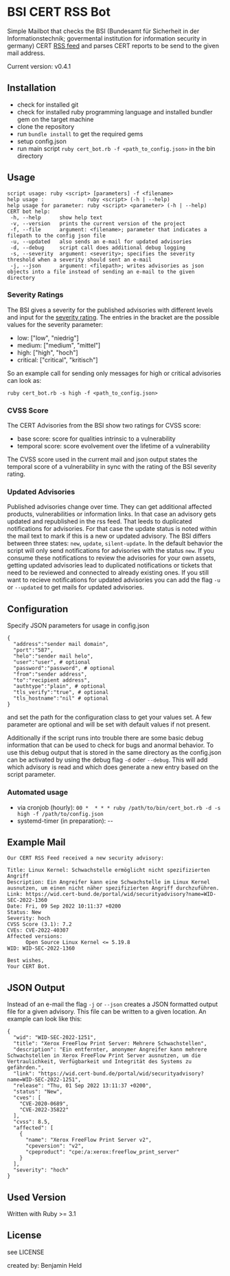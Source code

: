 # BSI CERT RSS Bot
Simple Mailbot that checks the BSI (Bundesamt für Sicherheit in der Informationstechnik; 
govermental institution for information security in germany) 
CERT [RSS feed](https://wid.cert-bund.de/content/public/securityAdvisory/rss) and 
parses CERT reports to be send to the given mail address.

Current version: v0.4.1

## Installation
* check for installed git
* check for installed ruby programming language and installed bundler gem on the target machine
* clone the repository
* run `bundle install` to get the required gems
* setup config.json
* run main script `ruby cert_bot.rb -f <path_to_config.json>` in the bin directory

## Usage
```
script usage: ruby <script> [parameters] -f <filename>
help usage :              ruby <script> (-h | --help)
help usage for parameter: ruby <script> <parameter> (-h | --help)
CERT bot help:
 -h, --help      show help text
 -v, --version   prints the current version of the project
 -f, --file      argument: <filename>; parameter that indicates a filepath to the config json file
 -u, --updated   also sends an e-mail for updated advisories
 -d, --debug     script call does additional debug logging
 -s, --severity  argument: <severity>; specifies the severity threshold when a severity should sent an e-mail
 -j, --json      argument: <filepath>; writes advisories as json objects into a file instead of sending an e-mail to the given directory
 ```

### Severity Ratings
The BSI gives a severity for the published advisories with different levels and input for the 
[severity rating](https://wid.cert-bund.de/portal/wid/fragenundantworten). The entries in the bracket
are the possible values for the severity parameter:
* low: ["low", "niedrig"]
* medium: ["medium", "mittel"]
* high: ["high", "hoch"]
* critical: ["critical", "kritisch"]

So an example call for sending only messages for high or critical advisories can look as:
```
ruby cert_bot.rb -s high -f <path_to_config.json>
```

### CVSS Score
The CERT Advisories from the BSI show two ratings for CVSS score:
* base score: score for qualities intrinsic to a vulnerability
* temporal score: score evolvement over the lifetime of a vulnerability

The CVSS score used in the current mail and json output states the temporal score of a vulnerability in sync with the rating of the BSI severity rating.

### Updated Advisories
Published advisories change over time. They can get additional affected products, vulnerabilities or information links. 
In that case an advisory gets updated and republished in the rss feed. That leeds to duplicated notifications for advisories.
For that case the update status is noted within the mail text to mark if this is a new or updated advisory.
The BSI differs between three states: `new`, `update`, `silent-update`. In the default behavior the script will only send notifications
for advisories with the status `new`. If you consume these notifications to review the advisories for your own assets, getting
updated advisories lead to duplicated notifications or tickets that need to be reviewed and connected to already existing ones.
If you still want to recieve notifications for updated advisories you can add the flag `-u` or `--updated` to get mails for
updated advisories.

## Configuration
Specify JSON parameters for usage in config.json
```
{
  "address":"sender mail domain",
  "port":"587",
  "helo":"sender mail helo",
  "user":"user", # optional
  "password":"password", # optional
  "from":"sender address",
  "to":"recipient address",
  "authtype":"plain", # optional
  "tls_verify":"true", # optional
  "tls_hostname":"nil" # optional
}
```
and set the path for the configuration class to get your values set. A few parameter are optional and will be set with default values if not present.

Additionally if the script runs into trouble there are some basic debug information that can be used to check for bugs and anormal behavior. To use this debug
output that is stored in the same directory as the config.json can be activated by using the debug flag `-d` oder `--debug`. This will add which advisory is
read and which does generate a new entry based on the script parameter.

### Automated usage
* via cronjob (hourly): `00 *  * * * ruby /path/to/bin/cert_bot.rb -d -s high -f /path/to/config.json`
* systemd-timer (in preparation): --

## Example Mail
```
Our CERT RSS Feed received a new security advisory:

Title: Linux Kernel: Schwachstelle ermöglicht nicht spezifizierten Angriff
Description: Ein Angreifer kann eine Schwachstelle im Linux Kernel ausnutzen, um einen nicht näher spezifizierten Angriff durchzuführen.
Link: https://wid.cert-bund.de/portal/wid/securityadvisory?name=WID-SEC-2022-1360
Date: Fri, 09 Sep 2022 10:11:37 +0200
Status: New
Severity: hoch
CVSS Score (3.1): 7.2
CVEs: CVE-2022-40307
Affected versions:
      Open Source Linux Kernel <= 5.19.8
WID: WID-SEC-2022-1360

Best wishes,
Your CERT Bot.
```

## JSON Output
Instead of an e-mail the flag `-j` or `--json` creates a JSON formatted output file for a given advisory. This file can be written to a given location. An example can look like this:
```
{
  "wid": "WID-SEC-2022-1251",
  "title": "Xerox FreeFlow Print Server: Mehrere Schwachstellen",
  "description": "Ein entfernter, anonymer Angreifer kann mehrere Schwachstellen in Xerox FreeFlow Print Server ausnutzen, um die Vertraulichkeit, Verfügbarkeit und Integrität des Systems zu gefährden.",
  "link": "https://wid.cert-bund.de/portal/wid/securityadvisory?name=WID-SEC-2022-1251",
  "release": "Thu, 01 Sep 2022 13:11:37 +0200",
  "status": "New",
  "cves": [
    "CVE-2020-0689",
    "CVE-2022-35822"
  ],
  "cvss": 8.5,
  "affected": [
    {
      "name": "Xerox FreeFlow Print Server v2",
      "cpeversion": "v2",
      "cpeproduct": "cpe:/a:xerox:freeflow_print_server"
    }
  ],
  "severity": "hoch"
}
```

## Used Version
Written with Ruby >= 3.1

## License
see LICENSE

created by: Benjamin Held
